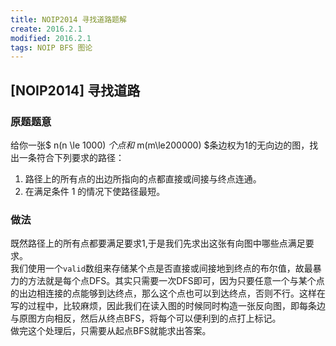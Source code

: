 ```yaml
---
title: NOIP2014 寻找道路题解
create: 2016.2.1
modified: 2016.2.1
tags: NOIP BFS 图论
---
```

## [NOIP2014] 寻找道路
### 原题题意
给你一张$ n(n \le 1000) $个点和$ m(m\le200000) $条边权为1的无向边的图，找出一条符合下列要求的路径：  
1. 路径上的所有点的出边所指向的点都直接或间接与终点连通。  
2. 在满足条件 1 的情况下使路径最短。

### 做法
既然路径上的所有点都要满足要求1,于是我们先求出这张有向图中哪些点满足要求。  
我们使用一个`valid`数组来存储某个点是否直接或间接地到终点的布尔值，故最暴力的方法就是每个点DFS。其实只需要一次DFS即可，因为只要任意一个与某个点的出边相连接的点能够到达终点，那么这个点也可以到达终点，否则不行。这样在写的过程中，比较麻烦，因此我们在读入图的时候同时构造一张反向图，即每条边与原图方向相反，然后从终点BFS，将每个可以便利到的点打上标记。  
做完这个处理后，只需要从起点BFS就能求出答案。
